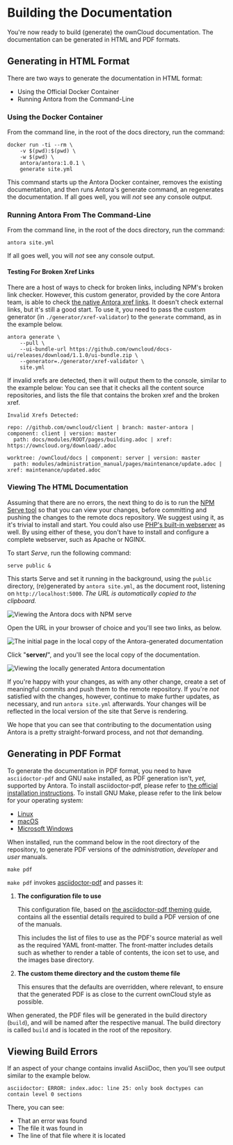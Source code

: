 # Building the Documentation

You're now ready to build (generate) the ownCloud documentation.
The documentation can be generated in HTML and PDF formats.

## Generating in HTML Format

There are two ways to generate the documentation in HTML format:

- Using the Official Docker Container
- Running Antora from the Command-Line

### Using the Docker Container

From the command line, in the root of the docs directory, run the command:

```
docker run -ti --rm \
    -v $(pwd):$(pwd) \
    -w $(pwd) \
    antora/antora:1.0.1 \
    generate site.yml
```

This command starts up the Antora Docker container, removes the existing documentation, and then runs Antora's generate command, an regenerates the documentation.
If all goes well, you will _not_ see any console output.

### Running Antora From The Command-Line

From the command line, in the root of the docs directory, run the command:

```
antora site.yml
```

If all goes well, you will _not_ see any console output.

#### Testing For Broken Xref Links

There are a host of ways to check for broken links, including NPM's broken link checker.
However, this custom generator, provided by the core Antora team, is able to check [the native Antora xref links](https://docs.antora.org/antora/1.0/asciidoc/page-to-page-xref/#xref-and-page-id-anatomy).
It doesn't check external links, but it's still a good start.
To use it, you need to pass the custom generator (in `./generator/xref-validator`) to the `generate` command, as in the example below.
```console
antora generate \
    --pull \
    --ui-bundle-url https://github.com/owncloud/docs-ui/releases/download/1.1.0/ui-bundle.zip \
    --generator=./generator/xref-validator \
    site.yml
```

If invalid xrefs are detected, then it will output them to the console, similar to the example below:
You can see that it checks all the content source repositories, and lists the file that contains the broken xref and the broken xref.

```console
Invalid Xrefs Detected:

repo: //github.com/owncloud/client | branch: master-antora | component: client | version: master
  path: docs/modules/ROOT/pages/building.adoc | xref: https://owncloud.org/download/.adoc

worktree: /ownCloud/docs | component: server | version: master
  path: modules/administration_manual/pages/maintenance/update.adoc | xref: maintenance/updated.adoc
```

### Viewing The HTML Documentation

Assuming that there are no errors, the next thing to do is to run the [NPM Serve tool](https://www.npmjs.com/package/serve) so that you can view your changes, before committing and pushing the changes to the remote docs repository.
We suggest using it, as it's trivial to install and start.
You could also use [PHP's built-in webserver](https://secure.php.net/manual/en/features.commandline.webserver.php) as well.
By using either of these, you don't have to install and configure a complete webserver, such as Apache or NGINX.

To start *Serve*, run the following command:

```
serve public &
```

This starts Serve and set it running in the background, using the `public` directory, (re)generated by `antora site.yml`, as the document root, listening on `http://localhost:5000`.
_The URL is automatically copied to the clipboard._

![Viewing the Antora docs with NPM serve](./images/viewing-the-antora-docs-with-npm-serve.png)

Open the URL in your browser of choice and you'll see two links, as below.

![The initial page in the local copy of the Antora-generated documentation](./images/antora-initial-local-page.png)

Click "**server/**", and you'll see the local copy of the documentation.

![Viewing the locally generated Antora documentation](./images/viewing-the-locally-generated-antora-documentation.png)

If you're happy with your changes, as with any other change, create a set of meaningful commits and push them to the remote repository.
If you're _not_ satisfied with the changes, however, continue to make further updates, as necessary, and run `antora site.yml` afterwards.
Your changes will be reflected in the local version of the site that Serve is rendering.

We hope that you can see that contributing to the documentation using Antora is a pretty straight-forward process, and not _that_ demanding.

## Generating in PDF Format

To generate the documentation in PDF format, you need to have `asciidoctor-pdf` and GNU `make` installed, as PDF generation isn't, _yet_, supported by Antora.
To install asciidoctor-pdf, please refer to [the official installation instructions](https://asciidoctor.org/docs/asciidoctor-pdf/).
To install GNU Make, please refer to the link below for your operating system:

- [Linux](https://www.cyberciti.biz/faq/howto-installing-gnu-c-compiler-development-environment-on-ubuntu/)
- [macOS](http://brewformulas.org/Make)
- [Microsoft Windows](http://gnuwin32.sourceforge.net/install.html)

When installed, run the command below in the root directory of the repository, to generate PDF versions of the _administration_, _developer_ and _user_ manuals.

```console
make pdf
```

`make pdf` invokes [asciidoctor-pdf](https://github.com/asciidoctor/asciidoctor-pdf) and passes it:

1. **The configuration file to use**

    This configuration file, based on [the asciidoctor-pdf theming guide](https://github.com/asciidoctor/asciidoctor-pdf/blob/master/docs/theming-guide.adoc), contains all the essential details required to build a PDF version of one of the manuals.

    This includes the list of files to use as the PDF's source material as well as the required YAML front-matter. The front-matter includes details such as whether to render a table of contents, the icon set to use, and the images base directory.

2. **The custom theme directory and the custom theme file**

    This ensures that the defaults are overridden, where relevant, to ensure that the generated PDF is as close to the current ownCloud style as possible.

When generated, the PDF files will be generated in the build directory (`build`), and will be named after the respective manual.
The build directory is called `build` and is located in the root of the repository.

## Viewing Build Errors

If an aspect of your change contains invalid AsciiDoc, then you'll see output similar to the example below.

```console
asciidoctor: ERROR: index.adoc: line 25: only book doctypes can contain level 0 sections
```

There, you can see:

- That an error was found
- The file it was found in
- The line of that file where it is located
